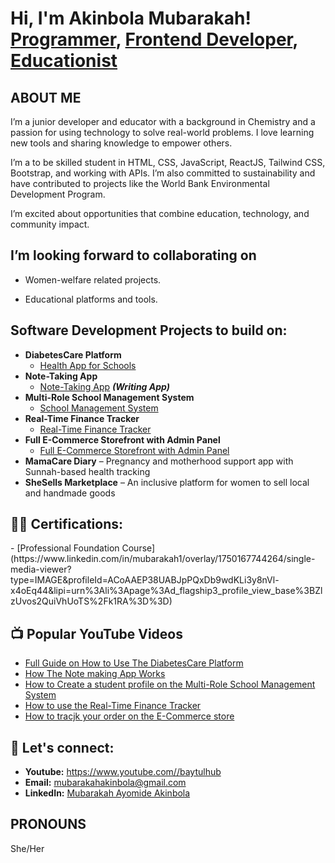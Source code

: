 <h1>Hi, I'm Akinbola Mubarakah! <br/><a href="https://https://github.com/UmmuAbdiLlah2021">Programmer</a>, <a href="https://www.linkedin.com/in/mubarakah1/">Frontend Developer</a>, <a href="https://www.youtube.com/baytulhub">Educationist</a></h1>

<h2> ABOUT ME </h2>
I’m a junior developer and educator with a background in Chemistry and a passion for using technology to solve real-world problems. I love learning new tools and sharing knowledge to empower others.

I’m a to be skilled student in HTML, CSS, JavaScript, ReactJS, Tailwind CSS, Bootstrap, and working with APIs. I’m also committed to sustainability and have contributed to projects like the World Bank Environmental Development Program.

I’m excited about opportunities that combine education, technology, and community impact.

<h2> I’m looking forward to collaborating on </h2>

- Women-welfare related projects.
  
- Educational platforms and tools.

<h2> Software Development Projects to build on:</h2>

- <b>DiabetesCare Platform</b>
  - [Health App for Schools](https://github.com/)
- <b>Note-Taking App</b>
  - [Note-Taking App](https://github.com/) <b><i>(Writing App)</b></i>
- <b>Multi-Role School Management System</b>
  - [School Management System](https://github.com/)
- <b>Real-Time Finance Tracker</b>
  - [Real-Time Finance Tracker](https://github.com/)
- <b>Full E-Commerce Storefront with Admin Panel</b>
  - [Full E-Commerce Storefront with Admin Panel](https://github.com/)
-  **MamaCare Diary** – Pregnancy and motherhood support app with Sunnah-based health tracking
-  **SheSells Marketplace** – An inclusive platform for women to sell local and handmade goods

<h2>👨‍💻 Certifications:</h2>
- [Professional Foundation Course](https://www.linkedin.com/in/mubarakah1/overlay/1750167744264/single-media-viewer?type=IMAGE&profileId=ACoAAEP38UABJpPQxDb9wdKLi3y8nVl-x4oEq44&lipi=urn%3Ali%3Apage%3Ad_flagship3_profile_view_base%3BZlzUvos2QuiVhUoTS%2Fk1RA%3D%3D)


<h2>📺 Popular YouTube Videos</h2>

- [Full Guide on How to Use The DiabetesCare Platform](https://www.youtube.com/)
- [How The Note making App Works](https://www.youtube.com/)
- [How to Create a student profile on the Multi-Role School Management System](https://www.youtube.com/)
- [How to use the Real-Time Finance Tracker](https://www.youtube.com/)
- [How to tracjk your order on the E-Commerce store](https://www.youtube.com/)


<h2> 🤳 Let's connect:</h2>

- **Youtube:** https://www.youtube.com//baytulhub
- **Email:** mubarakahakinbola@gmail.com
- **LinkedIn:** [Mubarakah Ayomide Akinbola](https://www.linkedin.com/in/mubarakah1/)

<h2> PRONOUNS   </h2>
She/Her




<!--
**UmmuAbdiLlah2021/UmmuAbdiLlah2021** is a ✨ _special_ ✨ repository because its `README.md` (this file) appears on your GitHub profile.

Here are some ideas to get you started:

- 🔭 I’m currently working on ...
- 🌱 I’m currently learning ...
- 👯 I’m looking to collaborate on ...
- 🤔 I’m looking for help with ...
- 💬 Ask me about ...
- 📫 How to reach me: ...
- 😄 Pronouns: ...
- ⚡ Fun fact: ...
-->
